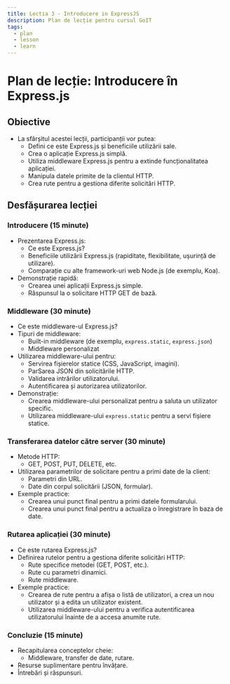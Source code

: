 ```yaml
---
title: Lectia 3 - Introducere in ExpressJS
description: Plan de lecție pentru cursul GoIT
tags:
  - plan
  - lesson
  - learn
---
```

# Plan de lecție: Introducere în Express.js

## Obiective

* La sfârșitul acestei lecții, participanții vor putea:
    * Defini ce este Express.js și beneficiile utilizării sale.
    * Crea o aplicație Express.js simplă.
    * Utiliza middleware Express.js pentru a extinde funcționalitatea aplicației.
    * Manipula datele primite de la clientul HTTP.
    * Crea rute pentru a gestiona diferite solicitări HTTP.


## Desfășurarea lecției

### Introducere (15 minute)

* Prezentarea Express.js:
    * Ce este Express.js?
    * Beneficiile utilizării Express.js (rapiditate, flexibilitate, ușurință de utilizare).
    * Comparație cu alte framework-uri web Node.js (de exemplu, Koa).
* Demonstrație rapidă:
    * Crearea unei aplicații Express.js simple.
    * Răspunsul la o solicitare HTTP GET de bază.

### Middleware (30 minute)

* Ce este middleware-ul Express.js?
* Tipuri de middleware:
    * Built-in middleware (de exemplu, `express.static`, `express.json`)
    * Middleware personalizat
* Utilizarea middleware-ului pentru:
    * Servirea fișierelor statice (CSS, JavaScript, imagini).
    * ParSarea JSON din solicitările HTTP.
    * Validarea intrărilor utilizatorului.
    * Autentificarea și autorizarea utilizatorilor.
* Demonstrație:
    * Crearea middleware-ului personalizat pentru a saluta un utilizator specific.
    * Utilizarea middleware-ului `express.static` pentru a servi fișiere statice.

### Transferarea datelor către server (30 minute)

* Metode HTTP:
    * GET, POST, PUT, DELETE, etc.
* Utilizarea parametrilor de solicitare pentru a primi date de la client:
    * Parametri din URL.
    * Date din corpul solicitării (JSON, formular).
* Exemple practice:
    * Crearea unui punct final pentru a primi datele formularului.
    * Crearea unui punct final pentru a actualiza o înregistrare în baza de date.

### Rutarea aplicației (30 minute)

* Ce este rutarea Express.js?
* Definirea rutelor pentru a gestiona diferite solicitări HTTP:
    * Rute specifice metodei (GET, POST, etc.).
    * Rute cu parametri dinamici.
    * Rute middleware.
* Exemple practice:
    * Crearea de rute pentru a afișa o listă de utilizatori, a crea un nou utilizator și a edita un utilizator existent.
    * Utilizarea middleware-ului pentru a verifica autentificarea utilizatorului înainte de a accesa anumite rute.

### Concluzie (15 minute)

* Recapitularea conceptelor cheie:
    * Middleware, transfer de date, rutare.
* Resurse suplimentare pentru învățare.
* Întrebări și răspunsuri.
